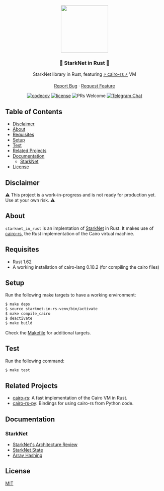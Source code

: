 <div align="center">
<img src="https://starknet.io/wp-content/uploads/2021/11/favicon.png" width="150"/>
<h3>🦀 StarkNet in Rust 🦀</h3>

StarkNet library in Rust, featuring [⚡ cairo-rs ⚡](https://github.com/lambdaclass/cairo-rs) VM

<a href="https://github.com/lambdaclass/starknet_in_rust/issues/new">Report Bug</a>
·
<a href="https://github.com/lambdaclass/starknet_in_rust/issues/new">Request Feature</a>

[![codecov](https://img.shields.io/codecov/c/github/lambdaclass/starknet_in_rust)](https://codecov.io/gh/lambdaclass/starknet_in_rust)
[![license](https://img.shields.io/github/license/lambdaclass/starknet_in_rust)](/LICENSE)
![PRs Welcome][pr-welcome]
[![Telegram Chat][tg-badge]][tg-url]

[pr-welcome]: https://img.shields.io/static/v1?color=orange&label=PRs&style=flat&message=welcome
[tg-badge]: https://img.shields.io/static/v1?color=green&logo=telegram&label=chat&style=flat&message=join
[tg-url]: https://t.me/starknet_rs

</div>

## Table of Contents
- [Disclaimer](#disclaimer)
- [About](#about)
- [Requisites](#requisites)
- [Setup](#setup)
- [Test](#test)
- [Related Projects](#related-projects)
- [Documentation](#documentation)
  * [StarkNet](#starknet)
- [License](#license)


## Disclaimer

⚠️ This project is a work-in-progress and is not ready for production yet. Use at your own risk. ⚠️

## About

`starknet_in_rust` is an implentation of [StarkNet](https://github.com/starkware-libs/cairo-lang/tree/master/src/starkware/starknet) in Rust.
It makes use of [cairo-rs](https://github.com/lambdaclass/cairo-rs), the Rust implementation of the Cairo virtual machine.

## Requisites
- Rust 1.62
- A working installation of cairo-lang 0.10.2 (for compiling the cairo files)

## Setup

Run the following make targets to have a working environment:
```bash
$ make deps
$ source starknet-in-rs-venv/bin/activate
$ make compile_cairo
$ deactivate
$ make build
```

Check the [Makefile](/Makefile) for additional targets.

## Test
Run the following command:
```bash
$ make test
```

## Related Projects

- [cairo-rs](https://github.com/lambdaclass/cairo-rs): A fast implementation of the Cairo VM in Rust.
- [cairo-rs-py](https://github.com/lambdaclass/cairo-rs-py): Bindings for using cairo-rs from Python code.

## Documentation

### StarkNet
- [StarkNet's Architecture Review](https://david-barreto.com/starknets-architecture-review/)
- [StarkNet State](https://docs.starknet.io/documentation/architecture_and_concepts/State/starknet-state/)
- [Array Hashing](https://docs.starknet.io/documentation/architecture_and_concepts/Hashing/hash-functions/#array_hashing)

## License

[MIT](/LICENSE)
